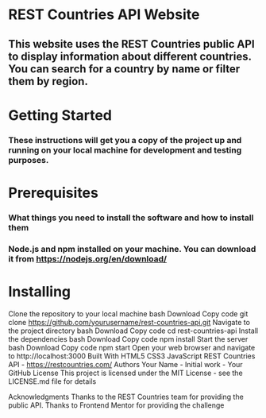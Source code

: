 # REST Countries API Website
## This website uses the REST Countries public API to display information about different countries. You can search for a country by name or filter them by region.

# Getting Started
### These instructions will get you a copy of the project up and running on your local machine for development and testing purposes.

# Prerequisites
### What things you need to install the software and how to install them

### Node.js and npm installed on your machine. You can download it from https://nodejs.org/en/download/

# Installing
Clone the repository to your local machine
bash
Download
Copy code
git clone https://github.com/yourusername/rest-countries-api.git
Navigate to the project directory
bash
Download
Copy code
cd rest-countries-api
Install the dependencies
bash
Download
Copy code
npm install
Start the server
bash
Download
Copy code
npm start
Open your web browser and navigate to http://localhost:3000
Built With
HTML5
CSS3
JavaScript
REST Countries API - https://restcountries.com/
Authors
Your Name - Initial work - Your GitHub
License
This project is licensed under the MIT License - see the LICENSE.md file for details

Acknowledgments
Thanks to the REST Countries team for providing the public API.
Thanks to Frontend Mentor for providing the challenge